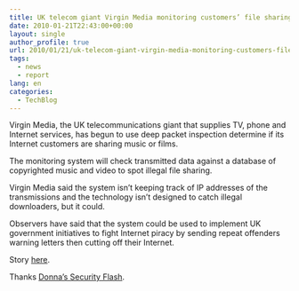 ```yaml
---
title: UK telecom giant Virgin Media monitoring customers’ file sharing
date: 2010-01-21T22:43:00+00:00
layout: single
author_profile: true
url: 2010/01/21/uk-telecom-giant-virgin-media-monitoring-customers-file-sharing/
tags:
  - news
  - report
lang: en
categories: 
  - TechBlog
---
```

Virgin Media, the UK telecommunications giant that supplies TV, phone and Internet services, has begun to use deep packet inspection determine if its Internet customers are sharing music or films.

The monitoring system will check transmitted data against a database of copyrighted music and video to spot illegal file sharing.

Virgin Media said the system isn’t keeping track of IP addresses of the transmissions and the technology isn’t designed to catch illegal downloaders, but it could.

Observers have said that the system could be used to implement UK government initiatives to fight Internet piracy by sending repeat offenders warning letters then cutting off their Internet.

Story [here](http://www.networkworld.com/news/2010/011910-virgin-media-starts-monitoring-customers.html).

Thanks [Donna’s Security Flash](http://msmvps.com/blogs/donna/archive/2010/01/20/virgin-media-starts-monitoring-customers-downloads.aspx).
